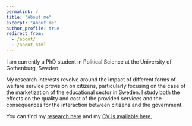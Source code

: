```yaml
---
permalink: /
title: "About me"
excerpt: "About me"
author_profile: true
redirect_from: 
  - /about/
  - /about.html
---
```



I am currently a PhD student in Political Science at the University of Gothenburg, Sweden.

My research interests revolve around the impact of different forms of welfare service provision on citizens, particularly focusing on the case of the marketization of the educational sector in Sweden. I study both the effects on the quality and cost of the provided services and the consequences for the interaction between citizens and the government.

You can find my [research here](https://simongren.github.io/publications) and my [CV is available here.](https://simongren.github.io/cv)
